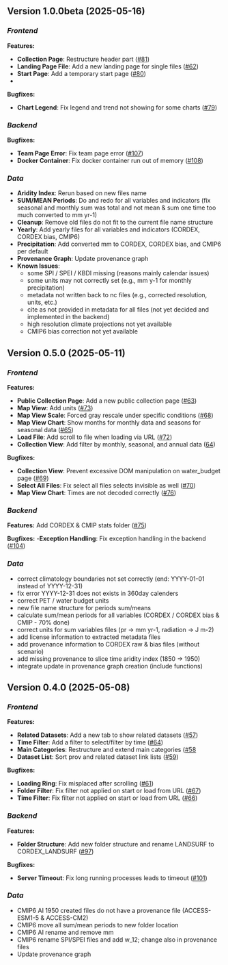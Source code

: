 
## Version 1.0.0beta (2025-05-16)

### _Frontend_
**Features:**
- **Collection Page**: Restructure header part ([#81](https://github.com/TIPPECC/tippecc.github.io/issues/81))
- **Landing Page File**: Add a new landing page for single files ([#62](https://github.com/TIPPECC/tippecc.github.io/issues/62))
- **Start Page**: Add a temporary start page ([#80](https://github.com/TIPPECC/tippecc.github.io/issues/80))
-
**Bugfixes:**
- **Chart Legend**: Fix legend and trend not showing for some charts ([#79](https://github.com/TIPPECC/tippecc.github.io/issues/79))

### _Backend_

**Bugfixes:**
- **Team Page Error**: Fix team page error ([#107](https://github.com/geofranzi/geoportal/issues/107))
- **Docker Container**: Fix docker container run out of memory ([#108](https://github.com/geofranzi/geoportal/issues/108))

### _Data_

- **Aridity Index**: Rerun based on new files name
- **SUM/MEAN Periods**: Do and redo for all variables and indicators (fix seasonal and monthly sum was total and not mean & sum one time too much converted to mm yr-1)
- **Cleanup**: Remove old files do not fit to the current file name structure
- **Yearly**: Add yearly files for all variables and indicators (CORDEX, CORDEX bias, CMIP6)
- **Precipitation**: Add converted mm to CORDEX, CORDEX bias, and CMIP6 per default
- **Provenance Graph**: Update provenance graph
- **Known Issues**:
   - some SPI / SPEI / KBDI missing (reasons mainly calendar issues)
   - some units may not correctly set (e.g., mm y-1 for monthly precipitation)
   - metadata not written back to nc files (e.g., corrected resolution, units, etc.)
   - cite as not provided in metadata for all files (not yet decided and implemented in the backend)
   - high resolution climate projections not yet available
   - CMIP6 bias correction not yet available



## Version 0.5.0 (2025-05-11)

### _Frontend_

**Features:**

- **Public Collection Page**: Add a new public collection page ([#63](https://github.com/TIPPECC/tippecc.github.io/issues/63))
- **Map View**: Add units ([#73](https://github.com/TIPPECC/tippecc.github.io/issues/73))
- **Map View Scale**: Forced gray rescale under specific conditions ([#68](https://github.com/TIPPECC/tippecc.github.io/issues/68))
- **Map View Chart**: Show months for monthly data and seasons for seasonal data ([#65](https://github.com/TIPPECC/tippecc.github.io/issues/65))
- **Load File**: Add scroll to file when loading via URL ([#72](<[https://gi](https://github.com/TIPPECC/tippecc.github.io/issues/72)>))
- **Collection View**: Add filter by monthly, seasonal, and annual data ([64](<[https://gi](https://github.com/TIPPECC/tippecc.github.io/issues/64)>))

**Bugfixes:**

- **Collection View**: Prevent excessive DOM manipulation on water_budget page ([#69](https://github.com/TIPPECC/tippecc.github.io/issues/69))
- **Select All Files**: Fix select all files selects invisible as well ([#70](https://github.com/TIPPECC/tippecc.github.io/issues/70))
- **Map View Chart**: Times are not decoded correctly ([#76](https://github.com/TIPPECC/tippecc.github.io/issues/76))

### _Backend_

**Features:**
Add CORDEX & CMIP stats folder ([#75](https://github.com/TIPPECC/tippecc.github.io/issues/75))

**Bugfixes:** -**Exception Handling**: Fix exception handling in the backend ([#104](https://github.com/geofranzi/geoportal/issues/101))

### _Data_

- correct climatology boundaries not set correctly (end: YYYY-01-01 instead of YYYY-12-31)
- fix error YYYY-12-31 does not exists in 360day calenders
- correct PET / water budget units
- new file name structure for periods sum/means
- calculate sum/mean periods for all variables (CORDEX / CORDEX bias & CMIP - 70% done)
- correct units for sum variables files (pr -> mm yr-1, radiation -> J m-2)
- add license information to extracted metadata files
- add provenance information to CORDEX raw & bias files (without scenario)
- add missing provenance to slice time aridity index (1850 -> 1950)
- integrate update in provenance graph creation (include functions)

## Version 0.4.0 (2025-05-08)

### _Frontend_

**Features:**

- **Related Datasets**: Add a new tab to show related datasets ([#57](https://github.com/TIPPECC/tippecc.github.io/issues/57))
- **Time Filter**: Add a filter to select/filter by time ([#64](https://github.com/TIPPECC/tippecc.github.io/issues/64))
- **Main Categories**: Restructure and extend main categories ([#58](<(https://github.com/TIPPECC/tippecc.github.io/issues/58)>)
- **Dataset List**: Sort prov and related dataset link lists ([#59](<(https://github.com/TIPPECC/tippecc.github.io/issues/59)>))

**Bugfixes:**

- **Loading Ring**: Fix misplaced after scrolling ([#61](https://github.com/TIPPECC/tippecc.github.io/issues/61))
- **Folder Filter**: Fix filter not applied on start or load from URL ([#67](https://github.com/TIPPECC/tippecc.github.io/issues/67))
- **Time Filter**: Fix filter not applied on start or load from URL ([#66](https://github.com/TIPPECC/tippecc.github.io/issues/66))

### _Backend_

**Features:**

- **Folder Structure**: Add new folder structure and rename LANDSURF to CORDEX_LANDSURF ([#97](https://github.com/geofranzi/geoportal/issues/97))

**Bugfixes:**

- **Server Timeout**: Fix long running processes leads to timeout ([#101](https://github.com/geofranzi/geoportal/issues/101))

### _Data_

- CMIP6 AI 1950 created files do not have a provenance file (ACCESS-ESM1-5 & ACCESS-CM2)
- CMIP6 move all sum/mean periods to new folder location
- CMIP6 AI rename and remove mm
- CMIP6 rename SPI/SPEI files and add w_12; change also in provenance files
- Update provenance graph

